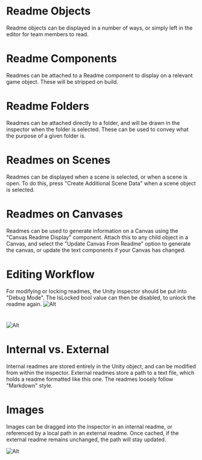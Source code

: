 # Readme Objects
Readme objects can be displayed in a number of ways, or simply left in the editor for team members to read.

# Readme Components
Readmes can be attached to a Readme component to display on a relevant game object. These will be stripped on build.

# Readme Folders
Readmes can be attached directly to a folder, and will be drawn in the inspector when the folder is selected. These can be used to convey what the purpose of a given folder is.

# Readmes on Scenes
Readmes can be displayed when a scene is selected, or when a scene is open. To do this, press "Create Additional Scene Data" when a scene object is selected.

# Readmes on Canvases
Readmes can be used to generate information on a Canvas using the "Canvas Readme Display" component. Attach this to any child object in a Canvas, and select the "Update Canvas From Readme" option to generate the canvas, or update the text components if your Canvas has changed.

# Editing Workflow
For modifying or locking readmes, the Unity inspector should be put into "Debug Mode". The IsLocked bool value can then be disabled, to unlock the readme again.
![Alt](Packages/com.mobtp.kt.core/Runtime/DefaultReadmes/Images/AccessingDebugMode_1.png)
# 
![Alt](Packages/com.mobtp.kt.core/Runtime/DefaultReadmes/Images/AccessingDebugMode_2.png)

# Internal vs. External
Internal readmes are stored entirely in the Unity object, and can be modified from within the inspector.
External readmes store a path to a text file, which holds a readme formatted like this one. The readmes loosely follow "Markdown" style.

# Images

Images can be dragged into the inspector in an internal readme, or referenced by a local path in an external readme.
Once cached, if the external readme remains unchanged, the path will stay updated.

![Alt](Assets/ScreenshotTest.png)